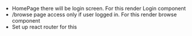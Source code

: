 - HomePage there will be login screen. For this render Login component
- /browse page access only if user logged in. For this render browse component
- Set up react router for this
